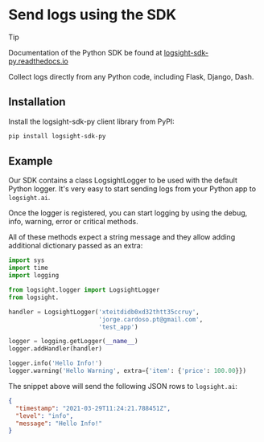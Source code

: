 # Send logs using the SDK

> [!TIP]
> Documentation of the Python SDK be found at [logsight-sdk-py.readthedocs.io](https://logsight-sdk-py.readthedocs.io/en/latest/)

Collect logs directly from any Python code, including Flask, Django, Dash. 

Installation
-------

Install the logsight-sdk-py client library from PyPI:

```bash
pip install logsight-sdk-py
```

Example
-------

Our SDK contains a class LogsightLogger to be used with the default Python logger.
It's very easy to start sending logs from your Python app to `logsight.ai`.

Once the logger is registered, you can start logging by using the debug, info, warning,
error or critical methods.

All of these methods expect a string message and they allow adding additional dictionary 
passed as an extra:


```python
import sys
import time
import logging

from logsight.logger import LogsightLogger
from logsight.

handler = LogsightLogger('xteitdidb0xd32thtt35ccruy', 
                         'jorge.cardoso.pt@gmail.com', 
                         'test_app')

logger = logging.getLogger(__name__)
logger.addHandler(handler)

logger.info('Hello Info!')
logger.warning('Hello Warning', extra={'item': {'price': 100.00}})
```

The snippet above will send the following JSON rows to `logsight.ai`:

```json
{
  "timestamp": "2021-03-29T11:24:21.788451Z",
  "level": "info",
  "message": "Hello Info!"
}
```
